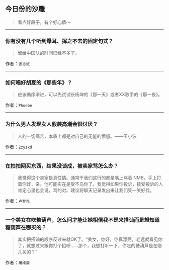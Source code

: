 ## 今日份的沙雕

> 看点好段子，有个好心情～


 
---

### 你有没有几个听到爆耳、挥之不去的固定句式？

> 留给中国队的时间已经不多了。


作者：`张志斌`

---

### 如何唱好胡夏的《那些年》？

> 应该循序渐进，可以先试试长杨坤的《那一天》或者XX歌手的《那一夜》。


作者：`Phoebe`

---

### 为什么男人发现女人假装高潮会很讨厌？

> 人的一切痛苦，本质上都是对自己的无能的愤怒。——王小波


作者：`Zzyzxd`

---

### 在拍拍网买东西，结果没谈成，被卖家骂怎么办？

> 我觉得这个卖家是真性情。通常干我们这行的都是嘴上骂着 NMB，手上打着你好，亲。他可能实在是受不鸟你了。我觉得如果你投诉，接受投诉的人肯定心里也会说，骂的对。建议将聊天记录发出来让我们笑一笑好伐。


作者：`卢梦尧`

---

### 一个美女在吃糖葫芦，怎么问才能让她相信我不是来搭讪而是想知道糖葫芦在哪买的？

> 其实把搭讪的顺序反过来就OK了。“美女，你好，你真漂亮，老远就看见你了，就想过来跟你打个招呼......那个，我想打听一下，你吃的糖葫芦是在哪儿买的？”


作者：`屠维豪`